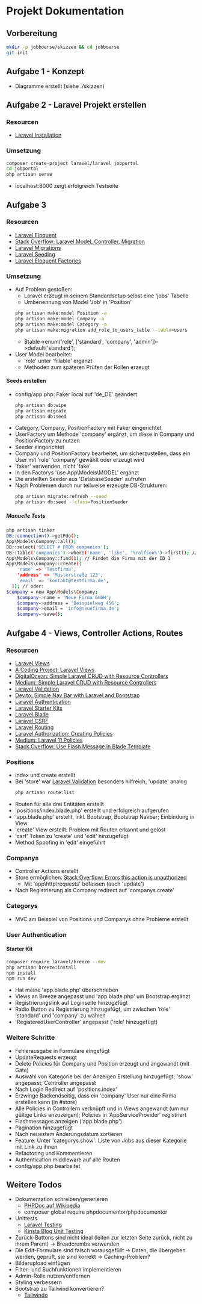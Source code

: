 # Projekt Dokumentation

## Vorbereitung
  ``` bash
  mkdir -p jobboerse/skizzen && cd jobboerse
  git init
  ```

## Aufgabe 1 - Konzept
- Diagramme erstellt (siehe ./skizzen)

## Aufgabe 2 - Laravel Projekt erstellen
### Resourcen
- [Laravel Installation](https://laravel.com/docs/11.x/installation)

### Umsetzung
  ``` bash
  composer create-project laravel/laravel jobportal
  cd jobportal
  php artisan serve
  ```
- localhost:8000 zeigt erfolgreich Testseite

## Aufgabe 3
### Resourcen
- [Laravel Eloquent](https://laravel.com/docs/11.x/eloquent)
- [Stack Overflow: Laravel Model, Controller, Migration](https://stackoverflow.com/questions/43187735/laravel-create-model-controller-and-migration-in-single-artisan-command)
- [Laravel Migrations](https://laravel.com/docs/11.x/migrations)
- [Laravel Seeding](https://laravel.com/docs/11.x/seeding)
- [Laravel Eloquent Factories](https://laravel.com/docs/11.x/eloquent-factories)

### Umsetzung
- Auf Problem gestoßen:
  - Laravel erzeugt in seinem Standardsetup selbst eine 'jobs' Tabelle
  - Umbenennung von Model 'Job' in 'Position'
  ``` bash
  php artisan make:model Position -a
  php artisan make:model Company -a
  php artisan make:model Category -a
  php artisan make:migration add_role_to_users_table --table=users
  ```
  - $table->enum('role', ['standard', 'company', 'admin'])->default('standard');
- User Model bearbeitet:
  - 'role' unter 'fillable' ergänzt
  - Methoden zum späteren Prüfen der Rollen erzeugt

#### Seeds erstellen
- config/app.php: Faker local auf 'de_DE' geändert
  ``` bash
  php artisan db:wipe 
  php artisan migrate
  php artisan db:seed
  ```
- Category, Company, PositionFactory mit Faker eingerichtet
- UserFactory um Methode 'company' ergänzt, um diese in Company und PositionFactory zu nutzen
- Seeder eingerichtet
- Company und PositionFactory bearbeitet, um sicherzustellen, dass ein User mit 'role' 'company' gewählt oder erzeugt wird
- 'faker' verwenden, nicht 'fake'
- In den Factorys 'use App\Models\MODEL' ergänzt
- Die erstellten Seeder aus 'DatabaseSeeder' aufrufen
- Nach Problemen durch nur teilweise erzeugte DB-Strukturen:
    ``` bash
    php artisan migrate:refresh --seed
    php artisan db:seed --class=PositionSeeder
    ```

##### Manuelle Tests
  ``` bash
  php artisan tinker
  DB::connection()->getPdo();
  App\Models\Company::all();
  DB::select('SELECT # FROM companies');
  DB::table('companies')->where('name', 'like', '%rolfson%')->first(); // Mehr Optionen sieht man ohne first()
  App\Models\Company::find(1); // Findet die Firma mit der ID 1
  App\Models\Company::create([
      'name' => 'Testfirma',
      'address' => 'Musterstraße 123',
      'email' => 'kontakt@testfirma.de',
    ]); // oder:
  $company = new App\Models\Company;
      $company->name = 'Neue Firma GmbH';
      $company->address = 'Beispielweg 456';
      $company->email = 'info@neuefirma.de';
      $company->save();
  ```

## Aufgabe 4 - Views, Controller Actions, Routes
### Resourcen
- [Laravel Views](https://laravel.com/docs/11.x/views)
- [A Coding Project: Laravel Views](https://www.a-coding-project.de/ratgeber/laravel/views)
- [DigitalOcean: Simple Laravel CRUD with Resource Controllers](https://www.digitalocean.com/community/tutorials/simple-laravel-crud-with-resource-controllers)
- [Medium: Simple Laravel CRUD with Resource Controllers](https://medium.com/@santoshbusiness108/simple-laravel-crud-with-resource-controllers-95fb9f7ffab1)
- [Laravel Validation](https://laravel.com/docs/11.x/validation)
- [Dev.to: Simple Nav Bar with Laravel and Bootstrap](https://dev.to/hamidatjajiga/make-a-simple-nav-bar-with-laravel-and-bootstrap-433j)
- [Laravel Authentication](https://laravel.com/docs/11.x/authentication)
- [Laravel Starter Kits](https://laravel.com/docs/11.x/starter-kits)
- [Laravel Blade](https://laravel.com/docs/11.x/blade)
- [Laravel CSRF](https://laravel.com/docs/11.x/csrf)
- [Laravel Routing](https://laravel.com/docs/11.x/routing#form-method-spoofing)
- [Laravel Authorization: Creating Policies](https://laravel.com/docs/11.x/authorization#creating-policies)
- [Medium: Laravel 11 Policies](https://medium.com/@umerfayyaz500/laravel-11-policies-and-secure-your-app-with-policy-driven-authorization-77759459888f)
- [Stack Overflow: Use Flash Message in Blade Template](https://stackoverflow.com/questions/57882083/use-flash-message-in-blade-template)

### Positions
- index und create erstellt
- Bei 'store' war [Laravel Validation](https://laravel.com/docs/11.x/validation) besonders hilfreich, 'update' analog
  ``` bash
  php artisan route:list
  ```
- Routen für alle drei Entitäten erstellt
- 'positions/index.blade.php' erstellt und erfolgreich aufgerufen
- 'app.blade.php' erstellt, inkl. Bootstrap, Bootstrap Navbar; Einbindung in View
- 'create' View erstellt: Problem mit Routen erkannt und gelöst
- 'csrf' Token zu 'create' und 'edit' hinzugefügt
- Method Spoofing in 'edit' eingeführt

### Companys
- Controller Actions erstellt
- Store ermöglichen: [Stack Overflow: Errors this action is unauthorized](https://stackoverflow.com/questions/47128903/errors-this-action-is-unauthorized-using-form-request-validations-in-laravel#47129765)
  - Mit 'app\http\requests' befassen (auch 'update')
- Nach Registrierung als Company redirect auf 'companys.create'

### Categorys
- MVC am Beispiel von Positions und Companys ohne Probleme erstellt

### User Authentication
#### Starter Kit
  ``` bash
  composer require laravel/breeze --dev
  php artisan breeze:install
  npm install
  npm run dev
  ```
- Hat meine 'app.blade.php' überschrieben
- Views an Breeze angepasst und 'app.blade.php' um Bootstrap ergänzt
- Registrierungslink auf Loginseite hinzugefügt
- Radio Button zu Registrierung hinzugefügt, um zwischen 'role' 'standard' und 'company' zu wählen
- 'RegisteredUserController' angepasst ('role' hinzugefügt)

### Weitere Schritte 
- Fehlerausgabe in Formulare eingefügt
- UpdateRequests erzeugt
- Delete Policies für Company und Position erzeugt und angewandt (mit Gate)
- Auswahl von Kategorie bei der Anzeigen Erstellung hinzugefügt; 'show' angepasst; Controller angepasst
- Nach Login Redirect auf 'positions.index'
- Erzwinge Backendseitig, dass ein 'company' User nur eine Firma erstellen kann (in #store)
- Alle Policies in Controllern verknüpft und in Views angewandt (um nur gültige Links anzuzeigen); Policies in 'AppServiceProvider' registriert
- Flashmessages anzeigen ('app.blade.php')
- Pagination hinzugefügt
- Nach neuestem Änderungsdatum sortieren
- Feature: Unter 'categorys.show': Liste von Jobs aus dieser Kategorie mit Link zu ihnen
- Refactoring und Kommentieren
- Authentication middleware auf alle Routen
- config/app.php bearbeitet

## Weitere Todos 
- Dokumentation schreiben/generieren
  - [PHPDoc auf Wikipedia](https://de.wikipedia.org/wiki/PHPDoc)
  - composer global require phpdocumentor/phpdocumentor
- Unittests
  - [Laravel Testing](https://laravel.com/docs/11.x/testing)
  - [Kinsta Blog Unit Testing](https://kinsta.com/de/blog/laravel-unit-testing)
- Zurück-Buttons sind nicht ideal (leiten zur letzten Seite zurück, nicht zu ihrem Parent) -> Breadcrumbs verwenden
- Die Edit-Formulare sind falsch vorausgefüllt -> Daten, die übergeben werden, geprüft, sie sind korrekt -> Caching-Problem?
- Bilderupload einfügen
- Filter- und Suchfunktionen implementieren
- Admin-Rolle nutzen/entfernen
- Styling verbessern
- Bootstrap zu Tailwind konvertieren? 
  - [Tailwindo](https://github.com/awssat/tailwindo)
